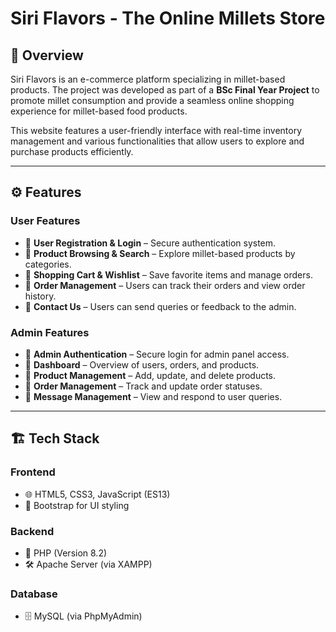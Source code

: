 # Siri Flavors - The Online Millets Store

## 📌 Overview
Siri Flavors is an e-commerce platform specializing in millet-based products. The project was developed as part of a **BSc Final Year Project** to promote millet consumption and provide a seamless online shopping experience for millet-based food products.

This website features a user-friendly interface with real-time inventory management and various functionalities that allow users to explore and purchase products efficiently.

---

## ⚙️ Features

### **User Features**
- 🔹 **User Registration & Login** – Secure authentication system.
- 🔹 **Product Browsing & Search** – Explore millet-based products by categories.
- 🔹 **Shopping Cart & Wishlist** – Save favorite items and manage orders.
- 🔹 **Order Management** – Users can track their orders and view order history.
- 🔹 **Contact Us** – Users can send queries or feedback to the admin.

### **Admin Features**
- 🔹 **Admin Authentication** – Secure login for admin panel access.
- 🔹 **Dashboard** – Overview of users, orders, and products.
- 🔹 **Product Management** – Add, update, and delete products.
- 🔹 **Order Management** – Track and update order statuses.
- 🔹 **Message Management** – View and respond to user queries.

---

## 🏗️ Tech Stack

### **Frontend**
- 🌐 HTML5, CSS3, JavaScript (ES13)
- 🎨 Bootstrap for UI styling

### **Backend**
- 🐘 PHP (Version 8.2)
- 🛠️ Apache Server (via XAMPP)

### **Database**
- 🗄️ MySQL (via PhpMyAdmin)

